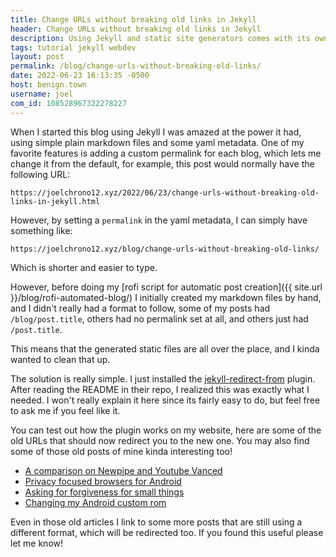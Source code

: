 ```yaml
---
title: Change URLs without breaking old links in Jekyll
header: Change URLs without breaking old links in Jekyll
description: Using Jekyll and static site generators comes with its own set of problems, one of them is changing URL formats without breaking the previously used links. Thankfully, the solution is fairly simple.
tags: tutorial jekyll webdev
layout: post
permalink: /blog/change-urls-without-breaking-old-links/
date: 2022-06-23 16:13:35 -0500
host: benign.town
username: joel
com_id: 108528967322278227
---
```


When I started this blog using Jekyll I was amazed at the power it had, using simple plain markdown files and some yaml metadata. One of my favorite features is adding a custom permalink for each blog, which lets me change it from the default, for example, this post would normally have the following URL:

```
https://joelchrono12.xyz/2022/06/23/change-urls-without-breaking-old-links-in-jekyll.html
```

However, by setting a `permalink` in the yaml metadata, I can simply have something like:

```
https://joelchrono12.xyz/blog/change-urls-without-breaking-old-links/
```

Which is shorter and easier to type.

However, before doing my [rofi script for automatic post creation]({{ site.url }}/blog/rofi-automated-blog/) I initially created my markdown files by hand, and I didn't really had a format to follow, some of my posts had `/blog/post.title`, others had no permalink set at all, and others just had `/post.title`.

This means that the generated static files are all over the place, and I kinda wanted to clean that up.

The solution is really simple. I just installed the [jekyll-redirect-from](https://github.com/jekyll/jekyll-redirect-from) plugin. After reading the README in their repo, I realized this was exactly what I needed. I won't really explain it here since its fairly easy to do, but feel free to ask me if you feel like it.

You can test out how the plugin works on my website, here are some of the old URLs that should now redirect you to the new one. You may also find some of those old posts of mine kinda interesting too!

- [A comparison on Newpipe and Youtube Vanced](/newpipe-over-vanced/)
- [Privacy focused browsers for Android](/privacy-android-browsers/)
- [Asking for forgiveness for small things](/request-forgiveness-for-small-things/)
- [Changing my Android custom rom](/changing-android-rom/)

Even in those old articles I link to some more posts that are still using a different format, which will be redirected too. If you found this useful please let me know!




